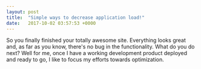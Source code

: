 ```yaml
---
layout: post
title:  "Simple ways to decrease application load!"
date:   2017-10-02 03:57:53 +0000
---
```



So you finally finished your totally awesome site. Everything looks great and, as far as you know, there's no bug in the functionality. What do you do next? Well for me, once I have a working development product deployed and ready to go, I like to focus my efforts towards optimization. 
